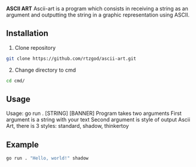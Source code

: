 **ASCII ART**
Ascii-art is a program which consists in receiving a string as an argument and outputting the string in a graphic representation using ASCII.
## Installation
1. Clone repository
```bash
git clone https://github.com/rtzgod/ascii-art.git
```
2. Change directory to cmd
```bash
cd cmd/
```
## Usage
Usage: go run . [STRING] [BANNER]
Program takes two arguments 
First argument is a string with your text
Second argument is style of output Ascii Art, there is 3 styles: standard, shadow, thinkertoy

## Example
```bash
go run . "Hello, world!" shadow
```
